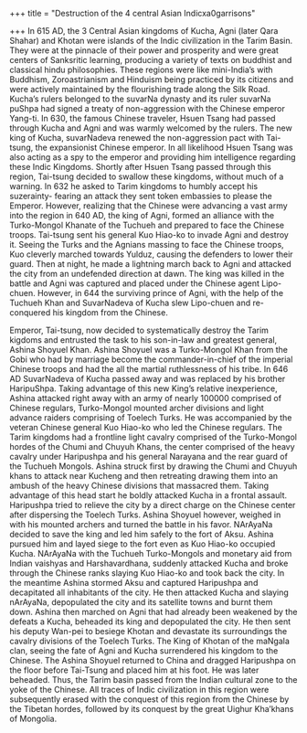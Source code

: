 +++
title = "Destruction of the 4 central Asian Indicxa0garrisons"

+++
In 615 AD, the 3 Central Asian kingdoms of Kucha, Agni (later Qara
Shahar) and Khotan were islands of the Indic civilization in the Tarim
Basin. They were at the pinnacle of their power and prosperity and were
great centers of Sanksritic learning, producing a variety of texts on
buddhist and classical hindu philosophies. These regions were like
mini-India’s with Buddhism, Zoroastrianism and Hinduism being practiced
by its citizens and were actively maintained by the flourishing trade
along the Silk Road. Kucha’s rulers belonged to the suvarNa dynasty and
its ruler suvarNa puShpa had signed a treaty of non-aggression with the
Chinese emperor Yang-ti. In 630, the famous Chinese traveler, Hsuen
Tsang had passed through Kucha and Agni and was warmly welcomed by the
rulers. The new king of Kucha, suvarNadeva renewed the non-aggression
pact with Tai-tsung, the expansionist Chinese emperor. In all likelihood
Hsuen Tsang was also acting as a spy to the emperor and providing him
intelligence regarding these Indic Kingdoms. Shortly after Hsuen Tsang
passed through this region, Tai-tsung decided to swallow these kingdoms,
without much of a warning. In 632 he asked to Tarim kingdoms to humbly
accept his suzerainty- fearing an attack they sent token embassies to
please the Emperor. However, realizing that the Chinese were advancing a
vast army into the region in 640 AD, the king of Agni, formed an
alliance with the Turko-Mongol Khanate of the Tuchueh and prepared to
face the Chinese troops. Tai-tsung sent his general Kuo Hiao-ko to
invade Agni and destroy it. Seeing the Turks and the Agnians massing to
face the Chinese troops, Kuo cleverly marched towards Yulduz, causing
the defenders to lower their guard. Then at night, he made a lightning
march back to Agni and attacked the city from an undefended direction at
dawn. The king was killed in the battle and Agni was captured and placed
under the Chinese agent Lipo-chuen. However, in 644 the surviving prince
of Agni, with the help of the Tuchueh Khan and SuvarNadeva of Kucha slew
Lipo-chuen and re-conquered his kingdom from the Chinese.

Emperor, Tai-tsung, now decided to systematically destroy the Tarim
kigdoms and entrusted the task to his son-in-law and greatest general,
Ashina Shoyuel Khan. Ashina Shoyuel was a Turko-Mongol Khan from the
Gobi who had by marriage become the commander-in-chief of the imperial
Chinese troops and had the all the martial ruthlessness of his tribe. In
646 AD SuvarNadeva of Kucha passed away and was replaced by his brother
HaripuShpa. Taking advantage of this new King’s relative inexperience,
Ashina attacked right away with an army of nearly 100000 comprised of
Chinese regulars, Turko-Mongol mounted archer divisions and light
advance raiders comprising of Toelech Turks. He was accompanied by the
veteran Chinese general Kuo Hiao-ko who led the Chinese regulars. The
Tarim kingdoms had a frontline light cavalry comprised of the
Turko-Mongol hordes of the Chumi and Chuyuh Khans, the center comprised
of the heavy cavalry under Haripushpa and his general Narayana and the
rear guard of the Tuchueh Mongols. Ashina struck first by drawing the
Chumi and Chuyuh khans to attack near Kucheng and then retreating
drawing them into an ambush of the heavy Chinese divisions that
massacred them. Taking advantage of this head start he boldly attacked
Kucha in a frontal assault. Haripushpa tried to relieve the city by a
direct charge on the Chinese center after dispersing the Toelech Turks.
Ashina Shoyuel however, weighed in with his mounted archers and turned
the battle in his favor. NArAyaNa decided to save the king and led him
safely to the fort of Aksu. Ashina pursued him and layed siege to the
fort even as Kuo Hiao-ko occupied Kucha. NArAyaNa with the Tuchueh
Turko-Mongols and monetary aid from Indian vaishyas and Harshavardhana,
suddenly attacked Kucha and broke through the Chinese ranks slaying Kuo
Hiao-ko and took back the city. In the meantime Ashina stormed Aksu and
captured Haripushpa and decapitated all inhabitants of the city. He then
attacked Kucha and slaying nArAyaNa, depopulated the city and its
satellite towns and burnt them down. Ashina then marched on Agni that
had already been weakened by the defeats a Kucha, beheaded its king and
depopulated the city. He then sent his deputy Wan-pei to besiege Khotan
and devastate its surroundings the cavalry divisions of the Toelech
Turks. The King of Khotan of the maNgala clan, seeing the fate of Agni
and Kucha surrendered his kingdom to the Chinese. The Ashina Shoyuel
returned to China and dragged Haripushpa on the floor before Tai-Tsung
and placed him at his foot. He was later beheaded. Thus, the Tarim basin
passed from the Indian cultural zone to the yoke of the Chinese. All
traces of Indic civilization in this region were subsequently erased
with the conquest of this region from the Chinese by the Tibetan hordes,
followed by its conquest by the great Uighur Kha’khans of Mongolia.
